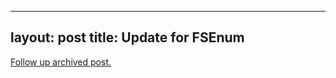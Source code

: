 
---
layout: post
title: Update for FSEnum
---
[Follow up archived post.](/alex.ciobanu.org/index3dc6.html)